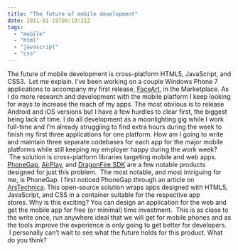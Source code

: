 ```yaml
---
title: "The future of mobile development"
date: 2011-01-15T09:19:21Z
tags:
  - "mobile"
  - "html"
  - "javascript"
  - "css"
---
```


The future of mobile development is cross-platform HTML5, JavaScript, and CSS3.  Let me explain. I’ve been working on a couple Windows Phone 7 applications to accompany my first release, [FaceArt][1], in the Marketplace. As I do more research and development with the mobile platform I keep looking for ways to increase the reach of my apps. The most obvious is to release Android and iOS versions but I have a few hurdles to clear first, the biggest being lack of time. I do all development as a moonlighting gig while I work full-time and I’m already struggling to find extra hours during the week to finish my first three applications for one platform. How am I going to write and maintain three separate codebases for each app for the major mobile platforms while still keeping my employer happy during the work week?  The solution is cross-platform libraries targeting mobile and web apps. [PhoneGap][2], [AirPlay][3], and [DragonFire SDK][4] are a few notable products designed for just this problem.  The most notable, and most intriguing for me, is PhoneGap. I first noticed PhoneGap through an article on [ArsTechnica][5]. This open-source solution wraps apps designed with HTML5, JavaScript, and CSS in a container suitable for the respective app stores. Why is this exciting? You can design an application for the web and get the mobile app for free (or minimal) time investment.  This is as close to the write once, run anywhere ideal that we will get for mobile phones and as the tools improve the experience is only going to get better for developers.  I personally can’t wait to see what the future holds for this product. What do you think?

<!--more-->

 [1]: http://www.appsfuze.com/applications/windowsphone.photo/faceart,3617
 [2]: http://www.phonegap.com
 [3]: http://www.airplaysdk.com
 [4]: http://www.dragonfiresdk.com
 [5]: http://arstechnica.com/apple/news/2010/11/introducing-the-ars-technica-reader-for-ipad.ars
